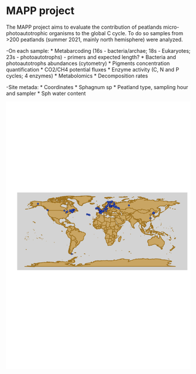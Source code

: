 # MAPP project

The MAPP project aims to evaluate the contribution of peatlands micro-photoautotrophic organisms to the global C cycle.
To do so samples from >200 peatlands (summer 2021, mainly north hemisphere) were analyzed.

-On each sample:
    * Metabarcoding (16s - bacteria/archae; 18s - Eukaryotes; 23s - photoautotrophs) - primers and expected length?
    * Bacteria and photoautotrophs abundances (cytometry)
    * Pigments concentration quantification
    * CO2/CH4 potential fluxes
    * Enzyme activity (C, N and P cycles; 4 enzymes)
    * Metabolomics
    * Decomposition rates
    
-Site metada:
    * Coordinates
    * Sphagnum sp
    * Peatland type, sampling hour and sampler
    * Sph water content



![Sample distribution](sample_map.png)

